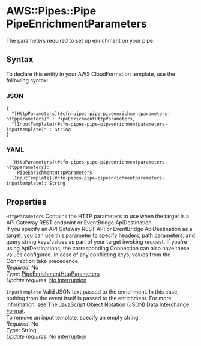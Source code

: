 # AWS::Pipes::Pipe PipeEnrichmentParameters<a name="aws-properties-pipes-pipe-pipeenrichmentparameters"></a>

The parameters required to set up enrichment on your pipe\.

## Syntax<a name="aws-properties-pipes-pipe-pipeenrichmentparameters-syntax"></a>

To declare this entity in your AWS CloudFormation template, use the following syntax:

### JSON<a name="aws-properties-pipes-pipe-pipeenrichmentparameters-syntax.json"></a>

```
{
  "[HttpParameters](#cfn-pipes-pipe-pipeenrichmentparameters-httpparameters)" : PipeEnrichmentHttpParameters,
  "[InputTemplate](#cfn-pipes-pipe-pipeenrichmentparameters-inputtemplate)" : String
}
```

### YAML<a name="aws-properties-pipes-pipe-pipeenrichmentparameters-syntax.yaml"></a>

```
  [HttpParameters](#cfn-pipes-pipe-pipeenrichmentparameters-httpparameters): 
    PipeEnrichmentHttpParameters
  [InputTemplate](#cfn-pipes-pipe-pipeenrichmentparameters-inputtemplate): String
```

## Properties<a name="aws-properties-pipes-pipe-pipeenrichmentparameters-properties"></a>

`HttpParameters`  <a name="cfn-pipes-pipe-pipeenrichmentparameters-httpparameters"></a>
Contains the HTTP parameters to use when the target is a API Gateway REST endpoint or EventBridge ApiDestination\.  
If you specify an API Gateway REST API or EventBridge ApiDestination as a target, you can use this parameter to specify headers, path parameters, and query string keys/values as part of your target invoking request\. If you're using ApiDestinations, the corresponding Connection can also have these values configured\. In case of any conflicting keys, values from the Connection take precedence\.  
*Required*: No  
*Type*: [PipeEnrichmentHttpParameters](aws-properties-pipes-pipe-pipeenrichmenthttpparameters.md)  
*Update requires*: [No interruption](https://docs.aws.amazon.com/AWSCloudFormation/latest/UserGuide/using-cfn-updating-stacks-update-behaviors.html#update-no-interrupt)

`InputTemplate`  <a name="cfn-pipes-pipe-pipeenrichmentparameters-inputtemplate"></a>
Valid JSON text passed to the enrichment\. In this case, nothing from the event itself is passed to the enrichment\. For more information, see [The JavaScript Object Notation \(JSON\) Data Interchange Format](http://www.rfc-editor.org/rfc/rfc7159.txt)\.  
To remove an input template, specify an empty string\.  
*Required*: No  
*Type*: String  
*Update requires*: [No interruption](https://docs.aws.amazon.com/AWSCloudFormation/latest/UserGuide/using-cfn-updating-stacks-update-behaviors.html#update-no-interrupt)